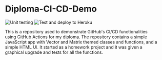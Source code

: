 # Diploma-CI-CD-Demo

![Unit testing](https://github.com/AttackVectorDelta/Diploma-CI-CD-Demo/workflows/Unit%20tests/badge.svg)
![Test and deploy to Heroku](https://github.com/AttackVectorDelta/Diploma-CI-CD-Demo/workflows/Test%20and%20deploy%20to%20Heroku/badge.svg)
 

This is a repository used to demonstrate GitHub's CI/CD functionalities using GitHub Actions for my diploma. The repository contains a simple JavaScript app with Vector and Matrix themed classes and functions, and a simple HTML UI. It started as a homework project and it was given a graphical upgrade and tests for all the functions.
